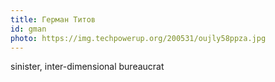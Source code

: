 ```yaml
---
title: Герман Титов
id: gman
photo: https://img.techpowerup.org/200531/oujly58ppza.jpg
---
```

sinister, inter-dimensional bureaucrat